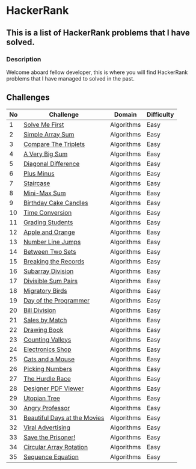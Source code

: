 # HackerRank

## This is a list of HackerRank problems that I have solved.

### Description

Welcome aboard fellow developer, this is where you will find HackerRank problems that I have managed to solved in the past.

## Challenges

| No  | Challenge                                                                                    | Domain     | Difficulty |
| --- | -------------------------------------------------------------------------------------------- | ---------- | ---------- |
| 1   | [Solve Me First](problem_solving/algorithms/easy/solve_me_first)                             | Algorithms | Easy       |
| 2   | [Simple Array Sum](problem_solving/algorithms/easy/simple_array_sum)                         | Algorithms | Easy       |
| 3   | [Compare The Triplets](problem_solving/algorithms/easy/compare_the_triplets)                 | Algorithms | Easy       |
| 4   | [A Very Big Sum](problem_solving/algorithms/easy/a_very_big_sum)                             | Algorithms | Easy       |
| 5   | [Diagonal Difference](problem_solving/algorithms/easy/diagonal_difference)                   | Algorithms | Easy       |
| 6   | [Plus Minus](problem_solving/algorithms/easy/plus_minus)                                     | Algorithms | Easy       |
| 7   | [Staircase](problem_solving/algorithms/easy/staircase)                                       | Algorithms | Easy       |
| 8   | [Mini-Max Sum](problem_solving/algorithms/easy/min_max_sum)                                  | Algorithms | Easy       |
| 9   | [Birthday Cake Candles](problem_solving/algorithms/easy/birthday_cake_candles)               | Algorithms | Easy       |
| 10  | [Time Conversion](problem_solving/algorithms/easy/time_conversion)                           | Algorithms | Easy       |
| 11  | [Grading Students](problem_solving/algorithms/easy/grading_students)                         | Algorithms | Easy       |
| 12  | [Apple and Orange](problem_solving/algorithms/easy/apple_and_orange)                         | Algorithms | Easy       |
| 13  | [Number Line Jumps](problem_solving/algorithms/easy/number_line_jumps)                       | Algorithms | Easy       |
| 14  | [Between Two Sets](problem_solving/algorithms/easy/between_two_sets)                         | Algorithms | Easy       |
| 15  | [Breaking the Records](problem_solving/algorithms/easy/breaking_the_records)                 | Algorithms | Easy       |
| 16  | [Subarray Division](problem_solving/algorithms/easy/subarray_division)                       | Algorithms | Easy       |
| 17  | [Divisible Sum Pairs](problem_solving/algorithms/easy/divisible_sum_pairs)                   | Algorithms | Easy       |
| 18  | [Migratory Birds](problem_solving/algorithms/easy/migratory_birds)                           | Algorithms | Easy       |
| 19  | [Day of the Programmer](problem_solving/algorithms/easy/day_of_the_programmer)               | Algorithms | Easy       |
| 20  | [Bill Division](problem_solving/algorithms/easy/bill_division)                               | Algorithms | Easy       |
| 21  | [Sales by Match](problem_solving/algorithms/easy/sales_by_match)                             | Algorithms | Easy       |
| 22  | [Drawing Book](problem_solving/algorithms/easy/drawing_book)                                 | Algorithms | Easy       |
| 23  | [Counting Valleys](problem_solving/algorithms/easy/counting_valleys)                         | Algorithms | Easy       |
| 24  | [Electronics Shop](problem_solving/algorithms/easy/electronics_shop)                         | Algorithms | Easy       |
| 25  | [Cats and a Mouse](problem_solving/algorithms/easy/cats_and_a_mouse)                         | Algorithms | Easy       |
| 26  | [Picking Numbers](problem_solving/algorithms/easy/picking_numbers)                           | Algorithms | Easy       |
| 27  | [The Hurdle Race](problem_solving/algorithms/easy/the_hurdle_race)                           | Algorithms | Easy       |
| 28  | [Designer PDF Viewer](problem_solving/algorithms/easy/designer_pdf_viewer)                   | Algorithms | Easy       |
| 29  | [Utopian Tree](problem_solving/algorithms/easy/utopian_tree)                                 | Algorithms | Easy       |
| 30  | [Angry Professor](problem_solving/algorithms/easy/angry_professor)                           | Algorithms | Easy       |
| 31  | [Beautiful Days at the Movies](problem_solving/algorithms/easy/beautiful_days_at_the_movies) | Algorithms | Easy       |
| 32  | [Viral Advertising](problem_solving/algorithms/easy/viral_advertising)                       | Algorithms | Easy       |
| 33  | [Save the Prisoner!](problem_solving/algorithms/easy/save_the_prisoner)                      | Algorithms | Easy       |
| 34  | [Circular Array Rotation](problem_solving/algorithms/easy/circular_array_rotation)           | Algorithms | Easy       |
| 35  | [Sequence Equation](problem_solving/algorithms/easy/sequence_equation)                       | Algorithms | Easy       |
